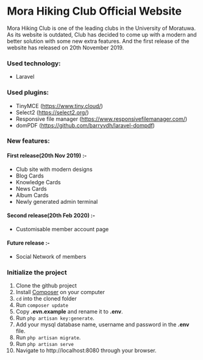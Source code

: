 # Mora Hiking Club Official Website
Mora Hiking Club is one of the leading clubs in the University of Moratuwa. As its website is outdated, Club has decided to come up with a modern and better solution with some new extra features. And the first release of the website has released on 20th November 2019.

### Used technology:
- Laravel

### Used plugins:
- TinyMCE (https://www.tiny.cloud/)
- Select2 (https://select2.org/)
- Responsive file manager (https://www.responsivefilemanager.com/)
- domPDF (https://github.com/barryvdh/laravel-dompdf)

### New features:
#### First release(20th Nov 2019) :-
- Club site with modern designs
- Blog Cards
- Knowledge Cards
- News Cards
- Album Cards
- Newly generated admin terminal

#### Second release(20th Feb 2020) :-
- Customisable member account page

#### Future release :-
- Social Network of members

### Initialize the project
1. Clone the github project
1. Install [Composer](http://getcomposer.org) on your computer
1. `cd` into the cloned folder
1. Run `composer update`
1. Copy __.evn.example__ and rename it to __.env__.
1. Run `php artisan key:generate`.
1. Add your mysql database name, username and password in the __.env__ file.
1. Run `php artisan migrate`.
1. Run `php artisan serve`
1. Navigate to http://localhost:8080 through your browser.
